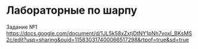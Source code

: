 # Лабораторные по шарпу


Задание №1
https://docs.google.com/document/d/1JL5k58xZxtjDtNY1pNh7voxI_BKsMS2c/edit?usp=sharing&ouid=115830317400066517298&rtpof=true&sd=true

